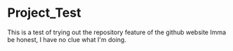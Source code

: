 # Project_Test
This is a test of trying out the repository feature of the github website
Imma be honest, I have no clue what I'm doing.
